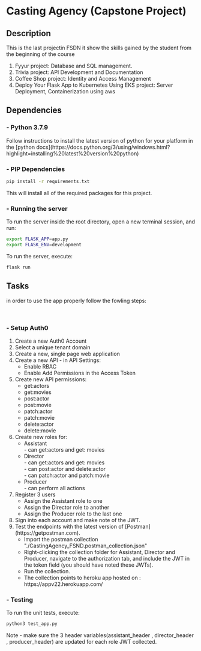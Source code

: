 <h1>Casting Agency (Capstone Project)</h1>

<h2>Description</h2>

<p>This is the last projectin FSDN it show the skills gained by the student from the beginning of the course </p>
<ol>
    <li>Fyyur project: Database and SQL management.</li>
    <li>Trivia project: API Development and Documentation</li>
    <li>Coffee Shop project: Identity and Access Management</li>
    <li>Deploy Your Flask App to Kubernetes Using EKS project: Server Deployment, Containerization using aws</li>
</ol>

<h2>Dependencies</h2>

<h3>- Python 3.7.9</h3>
<p>
Follow instructions to install the latest version of python for your platform in the [python docs](https://docs.python.org/3/using/windows.html?highlight=installing%20latest%20version%20python)
</p>

<h3>- PIP Dependencies</h3>
<p>

```bash
pip install -r requirements.txt
```
This will install all of the required packages for this project.
</p>

<h3>- Running the server</h3>
<p>
To run the server inside the root directory, open a new terminal session, and run:

```bash
export FLASK_APP=app.py
export FLASK_ENV=development
```

To run the server, execute:

```bash
flask run 
```



<h2>Tasks</h2>
<p> in order to use the app properly follow the fowling steps:
</p><br>
<h3>- Setup Auth0</h3>
<ol>
    <li>Create a new Auth0 Account</li>
    <li>Select a unique tenant domain</li>
    <li>Create a new, single page web application</li>
    <li>Create a new API
        - in API Settings:
            <ul>
                <li>Enable RBAC</li>
                <li>Enable Add Permissions in the Access Token</li>
            </ul>
    </li>
    <li>Create new API permissions:
        <ul>
            <li>get:actors</li>
            <li>get:movies</li>
            <li>post:actor</li>
            <li>post:movie</li>
            <li>patch:actor</li>
            <li>patch:movie</li>
            <li>delete:actor</li>
            <li>delete:movie</li>
        </ul>
    </li>
    <li>Create new roles for:
        <ul>
            <li> Assistant<br/>
                - can get:actors and get: movies
            </li>
            <li> Director<br/>
                - can get:actors and get: movies<br/>
                - can post:actor and delete:actor<br/>
                - can patch:actor and patch:movie<br/>
            </li>
            <li> Producer<br/>
                - can perform all actions<br/>
            </li>
        </ul>
    </li>
    <li>Register 3 users
        <ul>
            <li>Assign the  Assistant role to one</li>
            <li>Assign the  Director role to another</li>
            <li>Assign the  Producer role to the last one </li>
        </ul>
    </li>
    <li>Sign into each account and make note of the JWT.</li>
    <li>Test the endpoints with the latest version of [Postman](https://getpostman.com). 
        <ul>
            <li>Import the postman collection "./CastingAgency_FSND.postman_collection.json"</li>
            <li>Right-clicking the collection folder for Assistant, Director and Producer, navigate to the authorization tab, and include the JWT in the token field (you should have noted these JWTs).</li>
            <li>Run the collection.</li>
            <li>The collection points to heroku app hosted on : https://appv22.herokuapp.com/</li>
        </ul>
    </li>
</ol>

<h3>- Testing</h3>
To run the unit tests, execute:

```bash
python3 test_app.py
```
Note - make sure the 3 header variables(assistant_header , director_header , producer_header) are updated for each role JWT collected.
